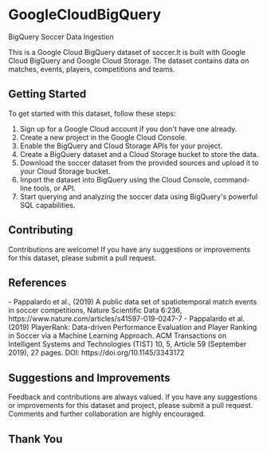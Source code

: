 # GoogleCloudBigQuery
BigQuery Soccer Data Ingestion

This is a Google Cloud BigQuery dataset of soccer.It is built with Google Cloud BigQuery and Google Cloud Storage. 
The dataset contains data on matches, events, players, competitions and teams.

<h2>Getting Started</h2>
To get started with this dataset, follow these steps:

1. Sign up for a Google Cloud account if you don't have one already.
2. Create a new project in the Google Cloud Console.
3. Enable the BigQuery and Cloud Storage APIs for your project.
4. Create a BigQuery dataset and a Cloud Storage bucket to store the data.
5. Download the soccer dataset from the provided sources and upload it to your Cloud Storage bucket.
6. Import the dataset into BigQuery using the Cloud Console, command-line tools, or API.
7. Start querying and analyzing the soccer data using BigQuery's powerful SQL capabilities.

<h2>Contributing</h2>
Contributions are welcome! If you have any suggestions or improvements for this dataset, please submit a pull request.

<h2>References</h2>
- Pappalardo et al., (2019) A public data set of spatiotemporal match events in soccer competitions, Nature Scientific Data 6:236, https://www.nature.com/articles/s41597-019-0247-7
- Pappalardo et al. (2019) PlayerRank: Data-driven Performance Evaluation and Player Ranking in Soccer via a Machine Learning Approach. ACM Transactions on Intelligent Systems and Technologies (TIST) 10, 5,
  Article 59 (September 2019), 27 pages. DOI: https://doi.org/10.1145/3343172

  <h2>Suggestions and Improvements</h2>
  Feedback and contributions are always valued. If you have any suggestions or improvements for this dataset and project,
  please submit a pull request. Comments and further collaboration are highly encouraged.
  
  <h2>Thank You</h2>

  
